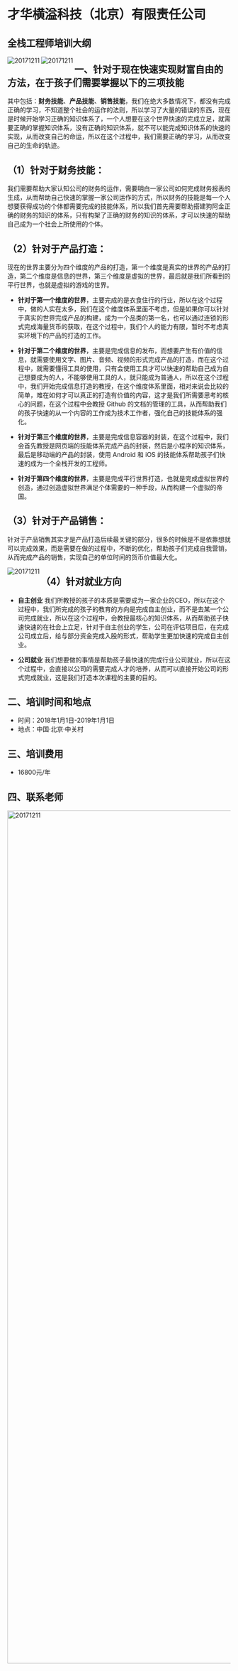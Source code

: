 # 才华横溢科技（北京）有限责任公司
## 全栈工程师培训大纲
<img src="https://github.com/shenzhoudance/caihuahengyiIMG/blob/master/20171211%E9%97%A8%E5%BE%92%E8%AE%A1%E5%88%92-%E5%9F%B9%E8%AE%AD.jpg" align='left' alt="20171211"/>

<img src="https://github.com/shenzhoudance/caihuahengyiIMG/blob/master/20171211%E9%97%A8%E5%BE%92%E8%AE%A1%E5%88%92-%E5%9F%B9%E8%AE%AD.jpg" align='left' alt="20171211"/>

## 一、针对于现在快速实现财富自由的方法，在于孩子们需要掌握以下的三项技能
其中包括：**财务技能**、**产品技能**、**销售技能**，我们在绝大多数情况下，都没有完成正确的学习，不知道整个社会的运作的法则，所以学习了大量的错误的东西，现在是时候开始学习正确的知识体系了，一个人想要在这个世界快速的完成立足，就需要正确的掌握知识体系，没有正确的知识体系，就不可以能完成知识体系的快速的实现，从而改变自己的命运，所以在这个过程中，我们需要正确的学习，从而改变自己的生命的轨迹。

## （1）针对于财务技能：
我们需要帮助大家认知公司的财务的运作，需要明白一家公司如何完成财务报表的生成，从而帮助自己快速的掌握一家公司运作的方式，所以财务的技能是每一个人想要获得成功的个体都需要完成的技能体系，所以我们首先需要帮助搭建狗阿金正确的财务的知识的体系，只有构架了正确的财务的知识的体系，才可以快速的帮助自己成为一个社会上所使用的个体。

## （2）针对于产品打造：
现在的世界主要分为四个维度的产品的打造，第一个维度是真实的世界的产品的打造，第二个维度是信息的世界，第三个维度是虚拟的世界，最后就是我们所看到的平行世界，也就是虚拟的游戏的世界。

- **针对于第一个维度的世界**，主要完成的是衣食住行的行业，所以在这个过程中，做的人实在太多，我们在这个维度体系里面不考虑，但是如果你可以针对于真实的世界完成产品的构建，成为一个品类的第一名，也可以通过连锁的形式完成海量货币的获取，在这个过程中，我们个人的能力有限，暂时不考虑真实环境下的产品的打造的工作。

- **针对于第二个维度的世界**，主要是完成信息的发布，而想要产生有价值的信息，就需要使用文字、图片、音频、视频的形式完成产品的打造，而在这个过程中，就需要懂得工具的使用，只有会使用工具才可以快速的帮助自己成为自己想要成为的人，不能够使用工具的人，就只能成为普通人，所以在这个过程中，我们开始完成信息打造的教授，在这个维度体系里面，相对来说会比较的简单，难在如何才可以真正的打造有价值的内容，这才是我们所需要思考的核心的问题，在这个过程中会教授 Github 的文档的管理的工具，从而帮助我们的孩子快速的从一个内容的工作成为技术工作者，强化自己的技能体系的强化。

- **针对于第三个维度的世界**，主要是完成信息容器的封装，在这个过程中，我们会首先教授是网页端的技能体系完成产品的封装，然后是小程序的知识体系，最后是移动端的产品的封装，使用 Android 和 iOS 的技能体系帮助孩子们快速的成为一个全栈开发的工程师。

- **针对于第四个维度的世界**，主要是完成平行世界打造，也就是完成虚拟世界的创造，通过创造虚拟世界满足个体需要的一种手段，从而构建一个虚拟的帝国。

## （3）针对于产品销售：
针对于产品销售其实才是产品打造后续最关键的部分，很多的时候是不是依靠想就可以完成效果，而是需要在做的过程中，不断的优化，帮助孩子们完成自我营销，从而完成产品的销售，实现自己的单位时间的货币价值最大化。

<img src="https://github.com/shenzhoudance/caihuahengyiIMG/blob/master/20171211%E9%97%A8%E5%BE%92%E8%AE%A1%E5%88%92-%E5%9F%B9%E8%AE%AD.jpg" align='left' alt="20171211"/>

## （4）针对就业方向
- **自主创业**
我们所教授的孩子的本质是需要成为一家企业的CEO，所以在这个过程中，我们所完成的孩子的教育的方向是完成自主创业，而不是去某一个公司完成就业，所以在这个过程中，会教授最核心的知识体系，从而帮助孩子快速快速的在社会上立足，针对于自主创业的学生，公司在评估项目后，在完成公司成立后，给与部分资金完成入股的形式，帮助学生更加快速的完成自主创业。

- **公司就业**
我们想要做的事情是帮助孩子最快速的完成行业公司就业，所以在这个过程中，会直接以公司的需要完成人才的培养，从而可以直接开始公司的形式完成就业，这是我们打造本次课程的主要的目的。

## 二、培训时间和地点
- 时间：2018年1月1日-2019年1月1日
- 地点：中国·北京·中关村

## 三、培训费用
- 16800元/年

## 四、联系老师
<img src="https://github.com/shenzhoudance/caihuahengyiIMG/blob/master/20171211%E9%97%A8%E5%BE%92%E8%AE%A1%E5%88%92-%E5%9F%B9%E8%AE%AD.jpg" align='left' width="1080" height="1920" alt="20171211"/>
